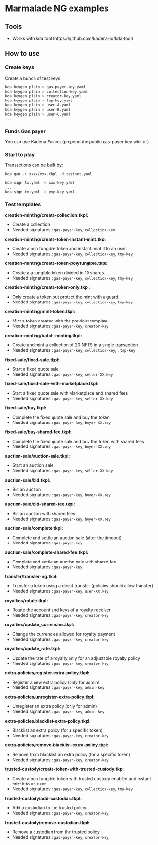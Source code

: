 # Marmalade NG examples


## Tools
  - Works with kda tool (https://github.com/kadena-io/kda-tool)

## How to use

### Create keys
  Create a bunch of test keys

  ```sh
  kda keygen plain > gas-payer-key.yaml
  kda keygen plain > collection-key.yaml
  kda keygen plain > creator-key.yaml
  kda keygen plain > tmp-key.yaml
  kda keygen plain > user-A.yaml
  kda keygen plain > user-B.yaml
  kda keygen plain > user-C.yaml
  ...
  ```

### Funds Gas payer
  You can use Kadena Faucet (prepend the public gas-payer-key with `k:`)

### Start to play
  Transactions can be built by:

  ```sh
  kda gen -t xxxx/xxx.tkpl -d testnet.yaml

  kda sign tx.yaml -k xxx-key.yaml
  ...
  kda sign tx.yaml -k yyy-key.yaml
  ```

### Test templates

**creation-minting/create-collection.tkpl:**
- Create a collection
- Needed signatures : ``gas-payer-key``, ``collection-key``

**creation-minting/create-token-instant-mint.tkpl:**
- Create a non fungible token and instant mint it to an user.
- Needed signatures : ``gas-payer-key``, ``collection-key``, ``tmp-key``

**creation-minting/create-token-polyfungible.tkpl:**
- Create a a fungible token divided in 10 shares.
- Needed signatures : ``gas-payer-key``, ``collection-key``, ``tmp-key``

**creation-minting/create-token-only.tkpl:**
- Only create a token but protect the mint with a guard.
- Needed signatures : ``gas-payer-key``, ``collection-key``, ``tmp-key``

**creation-minting/mint-token.tkpl:**
- Mint a token created with the previous template
- Needed signatures : ``gas-payer-key``, ``creator-key``

**creation-minting/batch-minting.tkpl:**
- Create and mint a collection of 20 NFTS in a single transaction
- Needed signatures : ``gas-payer-key``, ``collection-key``, , ``tmp-key``

**fixed-sale/fixed-sale.tkpl:**
- Start a fixed quote sale
- Needed signatures : ``gas-payer-key``, ``seller-XX.key``

**fixed-sale/fixed-sale-with-marketplace.tkpl:**
- Start a fixed quote sale with Marketplace and shared fees
- Needed signatures : ``gas-payer-key``, ``seller-XX.key``

**fixed-sale/buy.tkpl:**
- Complete the fixed quote sale and buy the token
- Needed signatures : ``gas-payer-key``, ``buyer-XX.key``

**fixed-sale/buy-shared-fee.tkpl:**
- Complete the fixed quote sale and buy the token with shared fees
- Needed signatures : ``gas-payer-key``, ``buyer-XX.key``

**auction-sale/auction-sale.tkpl:**
- Start an auction sale
- Needed signatures : ``gas-payer-key``, ``seller-XX.key``

**auction-sale/bid.tkpl:**
- Bid an auction
- Needed signatures : ``gas-payer-key``, ``buyer-XX.key``

**auction-sale/bid-shared-fee.tkpl:**
- Bid an auction with shared fees
- Needed signatures : ``gas-payer-key``, ``buyer-XX.key``

**auction-sale/complete.tkpl:**
- Complete and settle an auction sale (after the timeout)
- Needed signatures : ``gas-payer-key``

**auction-sale/complete-shared-fee.tkpl:**
- Complete and settle an auction sale with shared fee.
- Needed signatures : ``gas-payer-key``

**transfer/transfer-ng.tkpl:**
- Transfer a token using a direct transfer (policies should allow transfer)
- Needed signatures : ``gas-payer-key``, ``user-XX.key``

**royalties/rotate.tkpl:**
- Rotate the account and keys of a royalty receiver
- Needed signatures : ``gas-payer-key``, ``creator-key``

**royalties/update_currencies.tkpl:**
- Change the currencies allowed for royalty payment
- Needed signatures : ``gas-payer-key``, ``creator-key``

**royalties/update_rate.tkpl:**
- Update the rate of a royalty only for an adjustable royalty policy
- Needed signatures : ``gas-payer-key``, ``creator-key``

**extra-policies/register-extra-policy.tkpl:**
- Register a new extra policy (only for admin)
- Needed signatures : ``gas-payer-key``, ``admin-key``

**extra-policies/unregister-extra-policy.tkpl:**
- Unregister an extra policy (only for admin)
- Needed signatures : ``gas-payer-key``, ``admin-key``

**extra-policies/blacklist-extra-policy.tkpl:**
- Blacklist an extra policy (for a specific token)
- Needed signatures : ``gas-payer-key``, ``creator-key``

**extra-policies/remove-blacklist-extra-policy.tkpl:**
- Remove from blacklist an extra policy (for a specific token)
- Needed signatures : ``gas-payer-key``, ``creator-key``

**trusted-custody/create-token-with-trusted-custody.tkpl:**
- Create a non fungible token with trusted custody enabled and instant mint it to an user.
- Needed signatures : ``gas-payer-key``, ``collection-key``, ``tmp-key``

**trusted-custody/add-custodian.tkpl:**
- Add a custodian to the trusted policy
- Needed signatures : ``gas-payer-key``, ``creator-key``,

**trusted-custody/remove-custodian.tkpl:**
- Remove a custodian from the trusted policy
- Needed signatures : ``gas-payer-key``, ``creator-key``,

